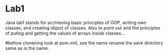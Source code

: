 # Lab1
Java lab1 stands for acchieving basic principles of OOP, writing own classes,
and creating object of classes. Also to point out and the principles of puting and getting the values of arrays inside classes…

#before clonening
look at pom.xml, see the <artifactId>name</artifactId> 
rename the save directory same as is the <artifactId> name.
